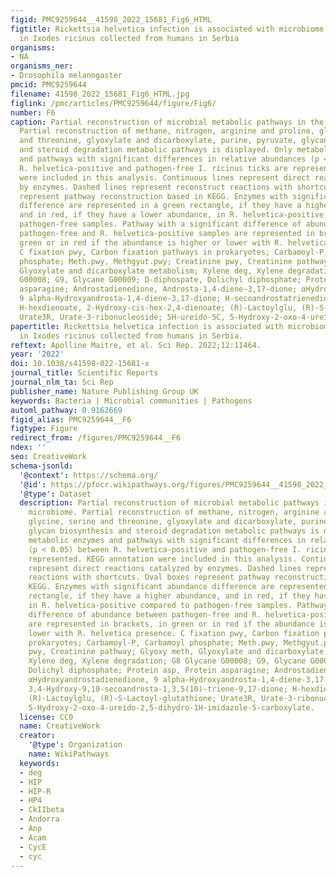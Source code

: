 ```yaml
---
figid: PMC9259644__41598_2022_15681_Fig6_HTML
figtitle: Rickettsia helvetica infection is associated with microbiome modulation
  in Ixodes ricinus collected from humans in Serbia
organisms:
- NA
organisms_ner:
- Drosophila melanogaster
pmcid: PMC9259644
filename: 41598_2022_15681_Fig6_HTML.jpg
figlink: /pmc/articles/PMC9259644/figure/Fig6/
number: F6
caption: Partial reconstruction of microbial metabolic pathways in the tick microbiome.
  Partial reconstruction of methane, nitrogen, arginine and proline, glycine, serine
  and threonine, glyoxylate and dicarboxylate, purine, pyruvate, glycan biosynthesis
  and steroid degradation metabolic pathways is displayed. Only metabolic enzymes
  and pathways with significant differences in relative abundances (p < 0.05) between
  R. helvetica-positive and pathogen-free I. ricinus ticks are represented. KEGG annotation
  were included in this analysis. Continuous lines represent direct reactions catalyzed
  by enzymes. Dashed lines represent reconstruct reactions with shortcuts. Oval boxes
  represent pathway reconstruction based in KEGG. Enzymes with significant abundance
  difference are represented in a green rectangle, if they have a higher abundance,
  and in red, if they have a lower abundance, in R. helvetica-positive compared to
  pathogen-free samples. Pathway with a significant difference of abundance between
  pathogen-free and R. helvetica-positive samples are represented in brackets, in
  green or in red if the abundance is higher or lower with R. helvetica presence.
  C fixation pwy, Carbon fixation pathways in prokaryotes; Carbamoyl-P, Carbamoyl
  phosphate; Meth.pwy, Methgyut.pwy; Creatinine pwy, Creatinine pathway; Glyoxy meth,
  Glyoxylate and dicarboxylate metabolism; Xylene deg, Xylene degradation; G8 Glycane
  G00008; G9, Glycane G00009; D-diphospate, Dolichyl diphosphate; Protein asp, Protein
  asparagine; Androstadienedione, Androsta-1,4-diene-3,17-dione; αHydroxyandrostadienedione,
  9 alpha-Hydroxyandrosta-1,4-diene-3,17-dione; H-secoandrostatrienedione, 3,4-Hydroxy-9,10-secoandrosta-1,3,5(10)-triene-9,17-dione;
  H-hexdienoate, 2-Hydroxy-cis-hex-2,4-dienoate; (R)-Lactoylglu, (R)-S-Lactoyl-glutathione;
  Urate3R, Urate-3-ribonucleoside; 5H-ureido-5C, 5-Hydroxy-2-oxo-4-ureido-2,5-dihydro-1H-imidazole-5-carboxylate.
papertitle: Rickettsia helvetica infection is associated with microbiome modulation
  in Ixodes ricinus collected from humans in Serbia.
reftext: Apolline Maitre, et al. Sci Rep. 2022;12:11464.
year: '2022'
doi: 10.1038/s41598-022-15681-x
journal_title: Scientific Reports
journal_nlm_ta: Sci Rep
publisher_name: Nature Publishing Group UK
keywords: Bacteria | Microbial communities | Pathogens
automl_pathway: 0.9162669
figid_alias: PMC9259644__F6
figtype: Figure
redirect_from: /figures/PMC9259644__F6
ndex: ''
seo: CreativeWork
schema-jsonld:
  '@context': https://schema.org/
  '@id': https://pfocr.wikipathways.org/figures/PMC9259644__41598_2022_15681_Fig6_HTML.html
  '@type': Dataset
  description: Partial reconstruction of microbial metabolic pathways in the tick
    microbiome. Partial reconstruction of methane, nitrogen, arginine and proline,
    glycine, serine and threonine, glyoxylate and dicarboxylate, purine, pyruvate,
    glycan biosynthesis and steroid degradation metabolic pathways is displayed. Only
    metabolic enzymes and pathways with significant differences in relative abundances
    (p < 0.05) between R. helvetica-positive and pathogen-free I. ricinus ticks are
    represented. KEGG annotation were included in this analysis. Continuous lines
    represent direct reactions catalyzed by enzymes. Dashed lines represent reconstruct
    reactions with shortcuts. Oval boxes represent pathway reconstruction based in
    KEGG. Enzymes with significant abundance difference are represented in a green
    rectangle, if they have a higher abundance, and in red, if they have a lower abundance,
    in R. helvetica-positive compared to pathogen-free samples. Pathway with a significant
    difference of abundance between pathogen-free and R. helvetica-positive samples
    are represented in brackets, in green or in red if the abundance is higher or
    lower with R. helvetica presence. C fixation pwy, Carbon fixation pathways in
    prokaryotes; Carbamoyl-P, Carbamoyl phosphate; Meth.pwy, Methgyut.pwy; Creatinine
    pwy, Creatinine pathway; Glyoxy meth, Glyoxylate and dicarboxylate metabolism;
    Xylene deg, Xylene degradation; G8 Glycane G00008; G9, Glycane G00009; D-diphospate,
    Dolichyl diphosphate; Protein asp, Protein asparagine; Androstadienedione, Androsta-1,4-diene-3,17-dione;
    αHydroxyandrostadienedione, 9 alpha-Hydroxyandrosta-1,4-diene-3,17-dione; H-secoandrostatrienedione,
    3,4-Hydroxy-9,10-secoandrosta-1,3,5(10)-triene-9,17-dione; H-hexdienoate, 2-Hydroxy-cis-hex-2,4-dienoate;
    (R)-Lactoylglu, (R)-S-Lactoyl-glutathione; Urate3R, Urate-3-ribonucleoside; 5H-ureido-5C,
    5-Hydroxy-2-oxo-4-ureido-2,5-dihydro-1H-imidazole-5-carboxylate.
  license: CC0
  name: CreativeWork
  creator:
    '@type': Organization
    name: WikiPathways
  keywords:
  - deg
  - HIP
  - HIP-R
  - HP4
  - CkIIbeta
  - Andorra
  - Anp
  - Acam
  - CycE
  - cyc
---
```

